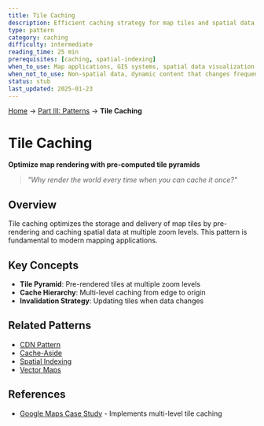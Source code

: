 ```yaml
---
title: Tile Caching
description: Efficient caching strategy for map tiles and spatial data at multiple zoom levels
type: pattern
category: caching
difficulty: intermediate
reading_time: 25 min
prerequisites: [caching, spatial-indexing]
when_to_use: Map applications, GIS systems, spatial data visualization
when_not_to_use: Non-spatial data, dynamic content that changes frequently
status: stub
last_updated: 2025-01-23
---
```

<!-- Navigation -->
[Home](../introduction/index.md) → [Part III: Patterns](index.md) → **Tile Caching**

# Tile Caching

**Optimize map rendering with pre-computed tile pyramids**

> *"Why render the world every time when you can cache it once?"*

## Overview

Tile caching optimizes the storage and delivery of map tiles by pre-rendering and caching spatial data at multiple zoom levels. This pattern is fundamental to modern mapping applications.

## Key Concepts

- **Tile Pyramid**: Pre-rendered tiles at multiple zoom levels
- **Cache Hierarchy**: Multi-level caching from edge to origin
- **Invalidation Strategy**: Updating tiles when data changes

## Related Patterns
- [CDN Pattern](../patterns/edge-computing.md)
- [Cache-Aside](cache-aside.md)
- [Spatial Indexing](spatial-indexing.md)
- [Vector Maps](vector-maps.md)

## References
- [Google Maps Case Study](../case-studies/google-maps.md) - Implements multi-level tile caching